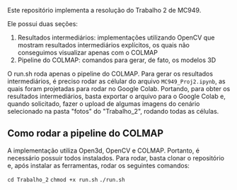 Este repositório implementa a resolução do Trabalho 2 de MC949. 

Ele possui duas seções: 

1. Resultados intermediários: implementações utilizando OpenCV que mostram resultados intermediários explícitos, os quais não conseguimos visualizar apenas com o COLMAP 
2. Pipeline do COLMAP: comandos para gerar, de fato, os modelos 3D 

O run.sh roda apenas o pipeline do COLMAP. Para gerar os resultados intermediários, é preciso rodar as célular do arquivo ```MC949_Proj2.ipynb```, as quais foram projetadas para rodar no Google Colab. Portando, para obter os resultados intermediários, basta exportar o arquivo para o Google Colab e, quando solicitado, fazer o upload de algumas imagens do cenário selecionado na pasta "fotos" do "Trabalho_2", rodando todas as células.

## Como rodar a pipeline do COLMAP

A implementação utiliza Open3d, OpenCV e COLMAP. Portanto, é necessário possuir todos instalados. Para rodar, basta clonar o repositório e, após instalar as ferramentas, rodar os seguintes comandos:

```cd Trabalho_2```
```chmod +x run.sh```
```./run.sh```